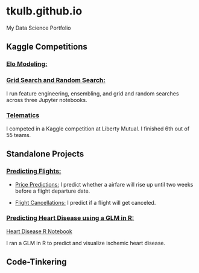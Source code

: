 # tkulb.github.io
My Data Science Portfolio


## Kaggle Competitions
### [Elo Modeling:](https://github.com/tkulb/elo_modeling)

### [Grid Search and Random Search:](https://github.com/tkulb/elo_modeling/blob/master/grid%20search%20and%20random%20search) 
I run feature engineering, ensembling, and grid and random searches across three Jupyter notebooks.


### [Telematics](https://github.com/tkulb/telematics/blob/master/Telematics.R)
I competed in a Kaggle competition at Liberty Mutual. I finished 6th out of 55 teams.

## Standalone Projects
### [Predicting Flights:](https://github.com/tkulb/flight_predictions) 

* [Price Predictions:](https://github.com/tkulb/flight_predictions/blob/master/price_predictions.ipynb) I predict whether a airfare will rise up until two weeks before a flight departure date.

* [Flight Cancellations:](https://github.com/tkulb/flight_predictions/blob/master/flight_cancellations.ipynb) I predict if a flight will get canceled.


### [Predicting Heart Disease using a GLM in R:](https://github.com/tkulb/ischemic)

[Heart Disease R Notebook](https://github.com/tkulb/Heart_Disease/blob/master/Heart%20Disease%20Notebook.Rmd)

I ran a GLM in R to predict and visualize ischemic heart disease.

## Code-Tinkering

##
